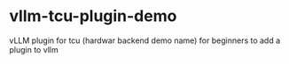 # vllm-tcu-plugin-demo
vLLM plugin for tcu (hardwar backend demo name) for beginners to add a plugin to vllm 
